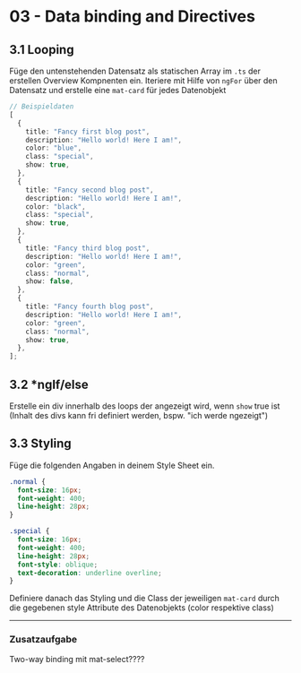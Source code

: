 # 03 - Data binding and Directives

## 3.1 Looping

Füge den untenstehenden Datensatz als statischen Array im `.ts` der erstellen Overview Kompnenten ein.
Iteriere mit Hilfe von `ngFor` über den Datensatz und erstelle eine `mat-card` für jedes Datenobjekt

```typescript
// Beispieldaten
[
  {
    title: "Fancy first blog post",
    description: "Hello world! Here I am!",
    color: "blue",
    class: "special",
    show: true,
  },
  {
    title: "Fancy second blog post",
    description: "Hello world! Here I am!",
    color: "black",
    class: "special",
    show: true,
  },
  {
    title: "Fancy third blog post",
    description: "Hello world! Here I am!",
    color: "green",
    class: "normal",
    show: false,
  },
  {
    title: "Fancy fourth blog post",
    description: "Hello world! Here I am!",
    color: "green",
    class: "normal",
    show: true,
  },
];
```

## 3.2 \*ngIf/else

Erstelle ein div innerhalb des loops der angezeigt wird, wenn `show` true ist (Inhalt des divs kann fri definiert werden, bspw. "ich werde ngezeigt")

## 3.3 Styling

Füge die folgenden Angaben in deinem Style Sheet ein.

```css
.normal {
  font-size: 16px;
  font-weight: 400;
  line-height: 28px;
}

.special {
  font-size: 16px;
  font-weight: 400;
  line-height: 28px;
  font-style: oblique;
  text-decoration: underline overline;
}
```

Definiere danach das Styling und die Class der jeweiligen `mat-card` durch die gegebenen style Attribute des Datenobjekts (color respektive class)

---

### Zusatzaufgabe

Two-way binding mit mat-select????
